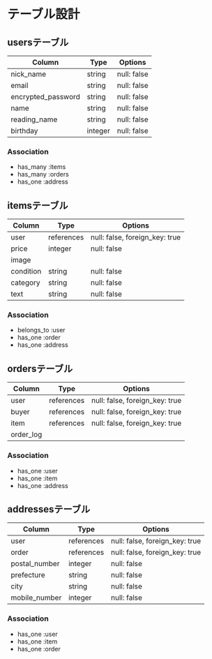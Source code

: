 # テーブル設計

## usersテーブル

| Column             | Type    | Options     |
| ------------------ | ------- | ----------- |
| nick_name          | string  | null: false |
| email              | string  | null: false |
| encrypted_password | string  | null: false |
| name               | string  | null: false |
| reading_name       | string  | null: false |
| birthday           | integer | null: false |

### Association

- has_many :items
- has_many :orders
- has_one  :address


## itemsテーブル

| Column     | Type       | Options                        |
| ---------- | ---------- | ------------------------------ |
| user       | references | null: false, foreign_key: true |
| price      | integer    | null: false                    |
| image      | 
| condition  | string     | null: false                    |
| category   | string     | null: false                    |
| text       | string     | null: false                    |

### Association

- belongs_to :user
- has_one    :order
- has_one    :address


## ordersテーブル

| Column    | Type       | Options                        |
| --------- | ---------- | ------------------------------ |
| user      | references | null: false, foreign_key: true |
| buyer     | references | null: false, foreign_key: true |
| item      | references | null: false, foreign_key: true |
| order_log |            |                                | 

### Association

- has_one :user
- has_one :item
- has_one :address


## addressesテーブル

| Column        | Type       | Options                        |
| ------------- | ---------- | ------------------------------ |
| user          | references | null: false, foreign_key: true |
| order         | references | null: false, foreign_key: true |
| postal_number | integer    | null: false                    |
| prefecture    | string     | null: false                    |
| city          | string     | null: false                    |
| mobile_number | integer    | null: false                    |

### Association

- has_one :user
- has_one :item
- has_one :order
